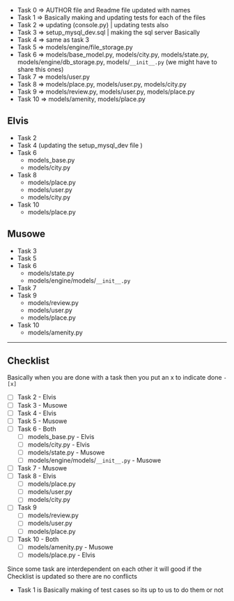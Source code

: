 -   Task 0 => AUTHOR file and Readme file updated with names
-   Task 1 => Basically making and updating tests for each of the files
-   Task 2 => updating (console.py) | updating tests also
-   Task 3 => setup_mysql_dev.sql | making the sql server Basically
-   Task 4 => same as task 3
-   Task 5 => models/engine/file_storage.py
-   Task 6 => models/base_model.py, models/city.py, models/state.py, models/engine/db_storage.py,
    models/`__init__.py` (we might have to share this ones)
-   Task 7 => models/user.py
-   Task 8 => models/place.py, models/user.py, models/city.py
-   Task 9 => models/review.py, models/user.py, models/place.py
-   Task 10 => models/amenity, models/place.py

## Elvis

-   Task 2
-   Task 4 (updating the setup_mysql_dev file )
-   Task 6
    -   models_base.py
    -   models/city.py
-   Task 8
    -   models/place.py
    -   models/user.py
    -   models/city.py
-   Task 10
    -   models/place.py

## Musowe

-   Task 3
-   Task 5
-   Task 6
    -   models/state.py
    -   models/engine/models/`__init__.py`
-   Task 7
-   Task 9
    -   models/review.py
    -   models/user.py
    -   models/place.py
-   Task 10
    -   models/amenity.py

---

## Checklist

Basically when you are done with a task then you put an x to indicate done `-[x]`

-   [ ] Task 2 - Elvis
-   [ ] Task 3 - Musowe
-   [ ] Task 4 - Elvis
-   [ ] Task 5 - Musowe
-   [ ] Task 6 - Both
    -   [ ] models_base.py - Elvis
    -   [ ] models/city.py - Elvis
    -   [ ] models/state.py - Musowe
    -   [ ] models/engine/models/`__init__.py` - Musowe
-   [ ] Task 7 - Musowe
-   [ ] Task 8 - Elvis
    -   [ ] models/place.py
    -   [ ] models/user.py
    -   [ ] models/city.py
-   [ ] Task 9
    -   [ ] models/review.py
    -   [ ] models/user.py
    -   [ ] models/place.py
-   [ ] Task 10 - Both
    -   [ ] models/amenity.py - Musowe
    -   [ ] models/place.py - Elvis

Since some task are interdependent on each other it will good if the Checklist
is updated so there are no conflicts

-   Task 1 is Basically making of test cases so its up to us to do them or not
